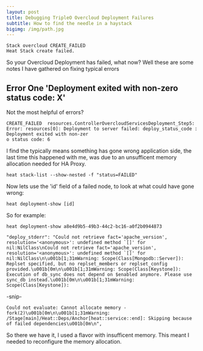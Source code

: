 ```yaml
---
layout: post
title: Debugging TripleO Overcloud Deployment Failures
subtitle: How to find the needle in a haystack
bigimg: /img/path.jpg
---
```




~~~
Stack overcloud CREATE_FAILED
Heat Stack create failed.
~~~

So your Overcloud Deployment has failed, what now? Well these are some notes I have gathered on fixing typical errors

## Error One 'Deployment exited with non-zero status code: X'

Not the most helpful of errors?

~~~
CREATE_FAILED  resources.ControllerOvercloudServicesDeployment_Step5: Error: resources[0]: Deployment to server failed: deploy_status_code : Deployment exited with non-zer
o status code: 6
~~~

I find the typically means something has gone wrong application side, the last time this happened with me, was due to an unsufficent memory allocation needed for HA Proxy.

~~~
heat stack-list --show-nested -f "status=FAILED"
~~~

Now lets use the 'id' field of a failed node, to look at what could have gone wrong:

~~~
heat deployment-show [id]
~~~

So for example:

~~~
heat deployment-show a8e4d9b5-49b3-44c2-bc16-a0f2b0944873
~~~

~~~
"deploy_stderr": "Could not retrieve fact='apache_version', resolution='<anonymous>': undefined method `[]' for nil:NilClass\nCould not retrieve fact='apache_version', resolution='<anonymous>': undefined method `[]' for nil:NilClass\n\u001b[1;31mWarning: Scope(Class[Mongodb::Server]): Replset specified, but no replset_members or replset_config provided.\u001b[0m\n\u001b[1;31mWarning: Scope(Class[Keystone]): Execution of db_sync does not depend on $enabled anymore. Please use sync_db instead.\u001b[0m\n\u001b[1;31mWarning: Scope(Class[Keystone]):
~~~
-snip-

~~~
Could not evaluate: Cannot allocate memory - fork(2)\u001b[0m\n\u001b[1;31mWarning: /Stage[main]/Heat::Deps/Anchor[heat::service::end]: Skipping because of failed dependencies\u001b[0m\n",
~~~

So there we have it, I used a flavor with insufficent memory. This meant I needed to reconfigure the memory allocation.


